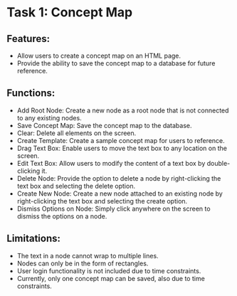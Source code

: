 # Task 1: Concept Map
## Features:

- Allow users to create a concept map on an HTML page.
- Provide the ability to save the concept map to a database for future reference.

## Functions:

- Add Root Node: Create a new node as a root node that is not connected to any existing nodes.
- Save Concept Map: Save the concept map to the database.
- Clear: Delete all elements on the screen.
- Create Template: Create a sample concept map for users to reference.
- Drag Text Box: Enable users to move the text box to any location on the screen.
- Edit Text Box: Allow users to modify the content of a text box by double-clicking it.
- Delete Node: Provide the option to delete a node by right-clicking the text box and selecting the delete option.
- Create New Node: Create a new node attached to an existing node by right-clicking the text box and selecting the create option.
- Dismiss Options on Node: Simply click anywhere on the screen to dismiss the options on a node.

## Limitations:

- The text in a node cannot wrap to multiple lines.
- Nodes can only be in the form of rectangles.
- User login functionality is not included due to time constraints.
- Currently, only one concept map can be saved, also due to time constraints.